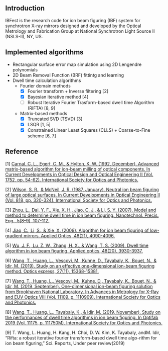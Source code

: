 ## Introduction
IBFest is the research code for ion beam figuring (IBF) system for synchrotron X-ray mirrors designed and developed by the Optical Metrology and Fabrication Group at National Synchrotron Light Source II (NSLS-II), NY, US. 

## Implemented algorithms
- Rectangular surface error map simulation using 2D Lengendre polynomials
- 2D Beam Removal Function (BRF) fittintg and learning
- Dwell time calculation algorithms
  - Fourier domain methods
    - [x] Fourier transform + Inverse filtering [2]
    - [x] Bayesian iterative method [4]
    - [ ] Robust Iterative Fourier Trasform-based dwell time Algorithm (RIFTA) [8, 9]
  - Matrix-based methods
    - [x] Truncated SVD (TSVD) [3]
    - [x] LSQR [1, 5]
    - [x] Constrained Linear Least Squares (CLLS) + Coarse-to-Fine scheme [6, 7]

## Reference
[1] [Carnal, C. L., Egert, C. M., & Hylton, K. W. (1992, December). Advanced matrix-based algorithm for ion-beam milling of optical components. In Current Developments in Optical Design and Optical Engineering II (Vol. 1752, pp. 54-62). International Society for Optics and Photonics.](https://doi.org/10.1117/12.130719)

[2] [Wilson, S. R., & McNeil, J. R. (1987, January). Neutral ion beam figuring of large optical surfaces. In Current Developments in Optical Engineering II (Vol. 818, pp. 320-324). International Society for Optics and Photonics.](https://doi.org/10.1117/12.978903)

[3] [Zhou, L., Dai, Y. F., Xie, X. H., Jiao, C. J., & Li, S. Y. (2007). Model and method to determine dwell time in ion beam figuring. Nanotechnol. Precis. Eng., 5(8–9), 107-112.](http://en.cnki.com.cn/Article_en/CJFDTotal-NMJM200702009.htm)

[4] [Jiao, C., Li, S., & Xie, X. (2009). Algorithm for ion beam figuring of low-gradient mirrors. Applied Optics, 48(21), 4090-4096.](https://doi.org/10.1364/AO.48.004090)

[5] [Wu, J. F., Lu, Z. W., Zhang, H. X., & Wang, T. S. (2009). Dwell time algorithm in ion beam figuring. Applied optics, 48(20), 3930-3937.](https://doi.org/10.1364/AO.48.003930)

[6] [Wang, T., Huang, L., Vescovi, M., Kuhne, D., Tayabaly, K., Bouet, N., & Idir, M. (2019). Study on an effective one-dimensional ion-beam figuring method. Optics express, 27(11), 15368-15381.](https://doi.org/10.1364/OE.27.015368)

[7] [Wang, T., Huang, L., Vescovi, M., Kuhne, D., Tayabaly, K., Bouet, N., & Idir, M. (2019, September). One-dimensional ion-beam figuring solution from Brookhaven National Laboratory. In Advances in Metrology for X-Ray and EUV Optics VIII (Vol. 11109, p. 1110909). International Society for Optics and Photonics.](https://doi.org/10.1117/12.2526074)

[8] [Wang, T., Huang, L., Tayabaly, K., & Idir, M. (2019, November). Study on the performances of dwell time algorithms in ion beam figuring. In Optifab 2019 (Vol. 11175, p. 111750M). International Society for Optics and Photonics.](https://doi.org/10.1117/12.2536869)

[9] T. Wang, L. Huang, H. Kang, H. Choi, D. W. Kim, K. Tayabaly, andM. Idir, “Rifta: a robust iterative fourier transform-based dwell time algo-rithm for ion beam figuring,” Sci. Reports, Under peer review(2019)
